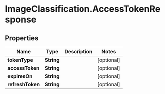 # ImageClassification.AccessTokenResponse

## Properties
Name | Type | Description | Notes
------------ | ------------- | ------------- | -------------
**tokenType** | **String** |  | [optional] 
**accessToken** | **String** |  | [optional] 
**expiresOn** | **String** |  | [optional] 
**refreshToken** | **String** |  | [optional] 


